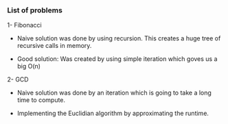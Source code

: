 ### List of problems


1- Fibonacci

- Naive solution was done by using recursion. This creates a huge tree of recursive  calls in memory.

- Good solution: Was created by using simple iteration which goves us a big O(n)

2- GCD

- Naive solution was done by an iteration which is going to take a long time to compute.

- Implementing the Euclidian algorithm by approximating the runtime.
